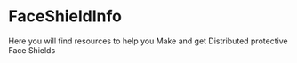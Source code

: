 # FaceShieldInfo
Here you will find resources to help you Make and get Distributed protective Face Shields
